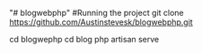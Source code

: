 
"# blogwebphp" 
#Running the project
git clone https://github.com/Austinstevesk/blogwebphp.git

cd blogwephp
cd blog
php artisan serve
